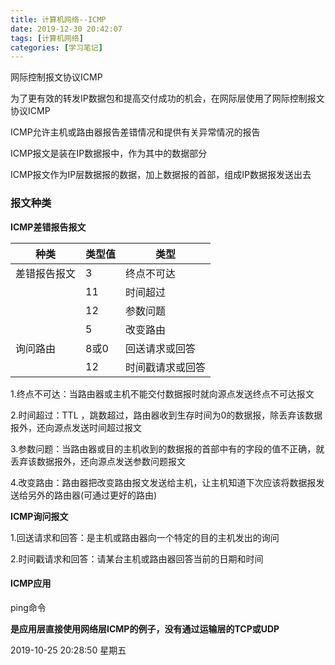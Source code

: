 ```yaml
---
title: 计算机网络--ICMP
date: 2019-12-30 20:42:07
tags: [计算机网络]
categories: [学习笔记]
---
```


 网际控制报文协议ICMP

<!--more-->

为了更有效的转发IP数据包和提高交付成功的机会，在网际层使用了网际控制报文协议ICMP

ICMP允许主机或路由器报告差错情况和提供有关异常情况的报告

ICMP报文是装在IP数据报中，作为其中的数据部分

ICMP报文作为IP层数据报的数据，加上数据报的首部，组成IP数据报发送出去


### 报文种类

**ICMP差错报告报文**

| 种类         | 类型值 | 类型             |
| ------------ | ------ | ---------------- |
| 差错报告报文 | 3      | 终点不可达       |
|              | 11     | 时间超过         |
|              | 12     | 参数问题         |
|              | 5      | 改变路由         |
| 询问路由     | 8或0   | 回送请求或回答   |
|              | 12     | 时间戳请求或回答 |



1.终点不可达：当路由器或主机不能交付数据报时就向源点发送终点不可达报文

2.时间超过：TTL ，跳数超过，路由器收到生存时间为0的数据报，除丢弃该数据报外，还向源点发送时间超过报文

3.参数问题：当路由器或目的主机收到的数据报的首部中有的字段的值不正确，就丢弃该数据报外，还向源点发送参数问题报文

4.改变路由：路由器把改变路由报文发送给主机，让主机知道下次应该将数据报发送给另外的路由器(可通过更好的路由)

**ICMP询问报文**

1.回送请求和回答：是主机或路由器向一个特定的目的主机发出的询问


2.时间戳请求和回答：请某台主机或路由器回答当前的日期和时间




#### ICMP应用

ping命令

**是应用层直接使用网络层ICMP的例子，没有通过运输层的TCP或UDP**








2019-10-25 20:28:50 星期五